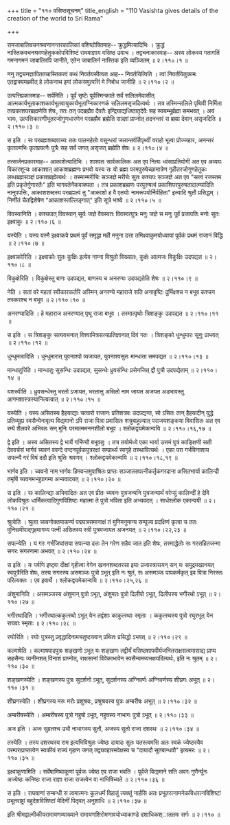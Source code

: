 +++
title = "११० वसिष्ठसूचनम्"
title_english = "110 Vasishta gives details of the creation of the world to Sri Rama"

+++


रामजाबालिवचनश्रवणानन्तरकालिकां वशिष्ठोक्तिमाह-- क्रुद्धमित्यादिभिः ।
क्रुद्धं नास्तिकवचनश्रवणहेतुककोपविशिष्टं राममाज्ञाय वसिष्ठ उवाच ।
तद्वचनाकारमाह-- अस्य लोकस्य गतागतिं गमनागमनं जाबालिरपि जानीते, एतेन
जाबालिर्न नास्तिक इति व्यञ्जितम्  ॥  २।११०।१  ॥   

  

ननु तद्वचनज्ञापिततन्नास्तिकत्वं कथं निवर्तयसीत्यत आह-- निवर्तयित्विति ।
त्वां निवर्तयितुकामः एतद्वाक्यमब्रवीत् हे लोकनाथ इमां लोकसमुत्पत्तिं मे
निबोध जानीहि  ॥  २।११०।२  ॥   

  

उत्पत्तिप्रकारमाह-- सर्वमिति । पूर्वं सृष्टेः पूर्वस्मिन्काले सर्वं
सलिलमेवासीत् आत्मकार्यभूताकाशकार्यभूतवायुकार्यभूताग्निकारणकं
सलिलमसृजदित्यर्थः । तत्र तस्मिन्सलिले पृथिवी निर्मिता
तत्प्रकाशपरब्रह्मणेति शेषः, ततः तत् पदब्रह्मैव दैवतैः
इन्द्रियाद्यधिष्ठातृदेवैः सह स्वयम्भूर्ब्रह्मा समभवत् । अयं भावः,
उत्पत्तिकारणीभूतरजोगुणधारणेन परब्रह्मैव ब्रह्मेति सञ्ज्ञां प्राप्नोत्
तदनन्तरं स ब्रह्मा देवान् असृजदिति  ॥  २।११०।३  ॥   

  

स इति । सः परब्रह्मशब्दवाच्यः ततः पालनहेतोः वसुन्धरां
जलान्तर्वर्तिपृथ्वीं वराहो भूत्वा प्रोज्जहार, अनन्तरं कृतात्मभिः
कृतप्रयत्नैः पुत्रैः सह सर्वं जगत् असृजत् ब्रह्मेति शेषः  ॥  २।११०।४  ॥   

  

तत्सर्जनप्रकारमाह-- आकाशेत्यादिभिः । शाश्वतः सार्वकालिकः अत एव नित्यः
ध्वंसाप्रतियोगी अत एव अव्ययः विकारशून्यः आकाशात् आकाशब्रह्मणः प्रभवो
यस्य सः यो ब्रह्मा परमपुरुषेच्छामात्रेण गृहीतरजोगुणहेतुकः
लब्धब्रह्मसञ्ज्ञं प्रकाशब्रह्मेत्यर्थः । तस्मान्मरीचिः सञ्जज्ञे मरीचेः
सुतः कश्यपः सञ्जज्ञे अत एव "सत्त्वं रजस्तम इति प्रकृतेर्गुणास्तैः" इति
भागवतेनैकवाक्यता । तत्र प्रकाशब्रह्मणः परपुरुषत्वं
प्रकाशिपरपुरुषतादात्म्यादिति नानुपपत्तिः, आकाशशब्दस्य परब्रह्मत्वं तु
"आकाशो ह वै एतयोः नामरूपयोर्निर्वहिता" इत्यादि श्रुतौ प्रसिद्धम् ।
निर्णीतं चैतद्विशेषेण "आकाशस्तल्लिङ्गात्" इति सूत्रे भाष्ये  ॥  २।११०।५
 ॥   

  

विवस्वानिति । कश्यपात् विवस्वान् सूर्यः जज्ञे वैवस्वतः विवस्वत्पुत्रः
मनुः जज्ञे स मनुः पूर्वं प्रजापतिः मनोः सुतः इक्ष्वाकुः  ॥  २।११०।६  ॥   

  

यस्येति । यस्य यस्मै इक्ष्वाकवे प्रथमं पूर्वं समृद्धा मही मनुना दत्ता
तमिक्ष्वाकुमयोध्यायां पूर्वकं प्रथमं राजानं विद्धि  ॥  २।११०।७  ॥   

  

इक्ष्वाकोरिति । इक्ष्वाकोः सुतः कुक्षिः इत्येव नाम्ना विश्रुतो विख्यातः,
कुक्षेः आत्मजः विकुक्षिः उदपद्यत  ॥  २।११०।८  ॥   

  

विकुक्षेरिति । विकुक्षेस्तु बाणः उदपद्यत, बाणस्य च अनरण्यः उदपद्यतेति
शेषः  ॥  २।११०।९  ॥   

  

नेति । सतां वरे महतां स्वीकारकर्तरि अस्मिन् अनरण्ये महाराजे सति
अनावृष्टिः दुर्भिक्षश्च न बभूव कश्चन तस्करश्च न बभूव  ॥  २।११०।१०  ॥   

  

अनरण्यादिति । हे महाराज अनरण्यात् पृथू राजा बभूव । तस्मात्पृथोः
त्रिशङ्कुः उदपद्यत  ॥  २।११०।११  ॥   

  

स इति । स त्रिशङ्कुः सत्यवचनात् विश्वामित्रसत्यप्रतिज्ञानात् दिवं गतः ।
त्रिशङ्को धुन्धुमारः सूनुः प्राभवत्  ॥  २।११०।१२  ॥   

  

धुन्धुमारादिति । धुन्धुमारात् युवनाश्वो व्यजायत, युवनाश्वसुतः मान्धाता
समपद्यत  ॥  २।११०।१३  ॥   

  

मान्धातुरिति । मान्धातुः सुसन्धिः उदपद्यत, सुसन्धेः ध्रुवसंन्धिः
प्रसेनजित् द्वौ पुत्रौ उदपद्येताम्  ॥  २।११०।१४  ॥   

  

यशस्वीति । ध्रुवसन्धेस्तु भरतो ऽजायत, भरतात्तु असितो नाम जायत अजयत
अडभावस्तु आगमशास्त्रस्यानित्यत्वात्  ॥  २।११०।१५  ॥   

  

यस्येति । यस्य असितस्य हैहयाद्याः चत्वारो राजानः प्रतिशत्रवः उदपद्यन्त,
सो ऽसितः तान् हैहयादीन् युद्धे प्रतिव्यूह्य स्वसैन्येनावृत्य विद्यमानो
ऽपि राजा पित्रा प्रवासितः शत्रुबाहुल्यात् पराजयशङ्कया विवासितः अत एव
रम्ये शैलवरे अभिरतः सन् मुनिः परमात्ममननशीलो बभूव । श्लोकद्वयमेकान्वयि
 ॥  २।११०।१६,१७  ॥   

  

द्वे इति । अस्य असितस्य द्वे भार्ये गर्भिण्यौ बभूवतुः । तत्र तयोर्मध्ये
एका भार्या उत्तमं पुत्रं काङ्क्षिणी सती देववर्चसं भार्गवं च्यवनं ववन्दे
वन्दनपूर्वकपुत्ररक्षां सम्प्रार्थ्य स्वगृहे तस्थावित्यर्थः । एका परा
गर्भविनाशाय सपत्न्यै गरं विषं ददौ इति श्रुतिः श्रवणम् ।
श्लोकद्वयमेकान्वयि  ॥  २।११०।१८,१९  ॥   

  

भार्गव इति । च्यवनो नाम भार्गवः हिमवन्तमुपाश्रितः प्राप्तः
सञ्जातसपत्नीकर्तृकगरदाना असितभार्या कालिन्दी तमृषिं च्यवनमभ्युपागम्य
अभ्यवादयत्  ॥  २।११०।२०  ॥   

  

स इति । सः कालिन्द्या अभिवादितः अत एव प्रीतः च्यवनः पुत्रजन्मनि
पुत्रजन्मार्थं वरेप्सुं कालिन्दीं हे देवि लोकविश्रुतः
धार्मिकत्वादिगुणविशिष्टः महात्मा ते पुत्रो भविता इति अभ्यवदत् ।
सार्धश्लोक एकान्वयी  ॥  २।११०।२१  ॥   

  

श्रुत्वेति । श्रुत्वा च्यवनोक्तमाकर्ण्य पद्मपत्रसमानाक्षं तं
मुनिमनुमान्य सम्पूज्य प्रदक्षिणं कृत्वा च ततः मुनिसमीपाद्गृहमागम्य पत्नी
असितस्य स्त्री पुत्रमजायत अजनयत्  ॥  २।११०।२२,२३  ॥   

  

सपत्न्येति । य गरः गर्भजिघांसया सपत्न्या दत्तः तेन गरेण सहैव जात इति
शेषः, तस्माद्धेतोः सः गरसहितजन्मा सगरः सगरनामा अभवत्  ॥  २।११०।२४  ॥   

  

स इति । यः पर्वणि इष्ट्वा दीक्षां गृहीत्वा वेगेन खननशब्दतरसा इमाः
प्रजास्त्रासयन् सन् यः समुद्रमखानयत् स्वपुत्रैरिति शेषः, तस्य सगरस्य
असमञ्जः पुत्रो ऽभूत् इति नः श्रुतं, सः असमञ्जः पापकर्मकृत् इव पित्रा
निरस्तः परित्यक्तः । एव इवार्थे । श्लोकद्वयमेकान्वयि  ॥  २।११०।२५,२६  ॥   

  

अंशुमानिति । असमञ्जस्य अंशुमान् पुत्रो ऽभूत्, अंशुमतः पुत्रो दिलीपो
ऽभूत्, दिलीपस्य भगीरथो ऽभूत्  ॥  २।११०।२७  ॥   

  

भगीरथादिति । भगीरथात्ककुत्स्थो ऽभूत् येन तद्वंशाः काकुत्स्थाः स्मृताः ।
ककुत्स्थस्य पुत्रो रघुरभूत् येन राघवाः स्मृताः  ॥  २।११०।२८  ॥   

  

रघोरिति । रघोः पुत्रस्तु प्रवृद्धादिनामचतुष्टयवान् प्रथितः प्रसिद्धो
ऽभवत्  ॥  २।११०।२९  ॥   

  

कल्माषेति । कल्माषपादपुत्रः शङ्खणो ऽभूत् यः शङ्खणः तद्वीर्यं
वसिष्ठशापवीर्यजनितराक्षसत्वमासाद्य प्राप्य सहसैन्यः व्यनीनशत् विनाशं
प्राप्नोत्, राक्षसानां विवेकाभावेन स्वसैन्यमप्यभक्षयदित्यर्थः, इति नः
श्रुतम्  ॥  २।११०।३०  ॥   

  

शङ्खणस्येति । शङ्खणस्य पुत्रः सुदर्शनो ऽभूत्, सुदर्शनस्य अग्निवर्णः
अग्निवर्णस्य शीघ्रगः अभूत्  ॥  २।११०।३१  ॥   

  

शीघ्रगस्येति । शीघ्रगस्य मरुः मरोः प्रशुश्रवः, प्रश्रुश्रवस्य पुत्रः
अम्बरीषः अभूत्  ॥  २।११०।३२  ॥   

  

अम्बरीषस्येति । अम्बरीषस्य पुत्रो नहुषो ऽभूत्, नहुषस्य नाभागः पुत्रो
ऽभूत्  ॥  २।११०।३३  ॥   

  

अज इति । अजः सुव्रतश्च उभौ नाभागस्य सुतौ, अजस्य सुतो राजा दशरथः  ॥ 
२।११०।३४  ॥   

  

तस्येति । तस्य दशरथस्य राम इत्यभिविश्रुतः ज्येष्ठः दायादः सुतः
यतस्त्वमसि अतः स्वकं ज्येष्ठस्यैव परम्पराप्राप्तत्वेन स्वकीयं राज्यं
गृहाण जगत् तद्व्यवहारमवेक्षस्व च "दायादौ सुतबान्धवौ" इत्यमरः  ॥  २।११०।३५
 ॥   

  

इक्ष्वाकूणामिति । सर्वेषामिष्वाकूणां पूर्वजः ज्येष्ठ एव राजा भवति ।
पूर्वजे विद्यमाने सति अवरः गुणैर्न्यूनः अज्येष्ठः कनिष्ठः राजा राज्ञा
राजा राजत्वेन वा नाभिषिच्यते  ॥  २।११०।३६  ॥   

  

स इति । राघवाणां सम्बन्धी स त्वमात्मनः कुलधर्मं विहातुं त्यक्तुं नार्हसि
अतः प्रभूतरत्नामनेकविधरत्नविशिष्टां प्रभूतराष्ट्रां बहुदेशविशिष्टां
मेदिनीं पितृवत् अनुशाधि  ॥  २।११०।३७  ॥   

  

इति श्रीमद्वाल्मीकीयरामायणव्याख्याने रामायणशिरोमणावयोध्याकाण्डे
दशाधिकश्ाततमः सर्गः  ॥  २।११०  ॥   

  

  


